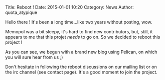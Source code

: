 Title: Reboot !
Date: 2015-01-01 10:20
Category: News
Author: quota_atypique

Hello there !
It's been a long time...like two years without posting, wow.

Memopol was a bit sleepy, it's hard to find new contributors, but, still, it appears to me that this projet *needs* to go on.
So we decided to reboot this project !

As you can see, we begun with a brand new  blog using Pelican, on which you will sure hear from us ;)

Don't hesitate in following the reboot discussions on our mailing list or on the irc channel (see contact page). It's a good moment to join the project.
